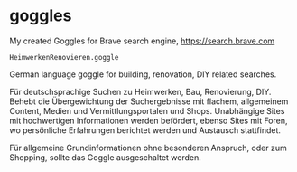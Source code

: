 # goggles
My created Goggles for Brave search engine,
https://search.brave.com


`HeimwerkenRenovieren.goggle` 

German language goggle for building, renovation, DIY related searches.

Für deutschsprachige Suchen zu Heimwerken, Bau, Renovierung, DIY. Behebt die Übergewichtung der Suchergebnisse mit flachem, allgemeinem Content, Medien und Vermittlungsportalen und Shops. Unabhängige Sites mit hochwertigen Informationen werden befördert, ebenso Sites mit Foren, wo persönliche Erfahrungen berichtet werden und Austausch stattfindet.

Für allgemeine Grundinformationen ohne besonderen Anspruch, oder zum Shopping, sollte das Goggle ausgeschaltet werden.
